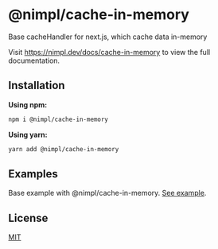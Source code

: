 # @nimpl/cache-in-memory

Base cacheHandler for next.js, which cache data in-memory

Visit https://nimpl.dev/docs/cache-in-memory to view the full documentation.

## Installation

**Using npm:**
```bash
npm i @nimpl/cache-in-memory
```

**Using yarn:**
```bash
yarn add @nimpl/cache-in-memory
```

## Examples

Base example with @nimpl/cache-in-memory. [See example](https://github.com/vordgi/nimpl-cache/tree/main/example).

## License

[MIT](https://github.com/vordgi/nimpl-cache/blob/main/LICENSE)
